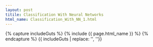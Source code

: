 ```yaml
---
layout: post
titile: Classification With Neural Networks
html_name: Classification_With_NN_1.html
---
```


{% capture includeGuts %}
{% include {{ page.html_name }} %}
{% endcapture %}
{{ includeGuts | replace: '<!DOCTYPE html>', ''}}
